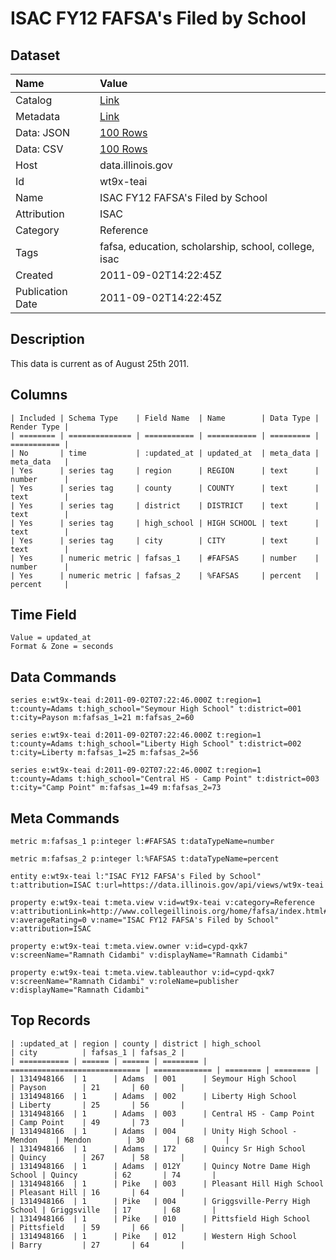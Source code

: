 # ISAC FY12 FAFSA's Filed by School

## Dataset

| Name | Value |
| :--- | :---- |
| Catalog | [Link](https://catalog.data.gov/dataset/isac-fy12-fafsas-filed-by-school-75710) |
| Metadata | [Link](https://data.illinois.gov/api/views/wt9x-teai) |
| Data: JSON | [100 Rows](https://data.illinois.gov/api/views/wt9x-teai/rows.json?max_rows=100) |
| Data: CSV | [100 Rows](https://data.illinois.gov/api/views/wt9x-teai/rows.csv?max_rows=100) |
| Host | data.illinois.gov |
| Id | wt9x-teai |
| Name | ISAC FY12 FAFSA's Filed by School |
| Attribution | ISAC |
| Category | Reference |
| Tags | fafsa, education, scholarship, school, college, isac |
| Created | 2011-09-02T14:22:45Z |
| Publication Date | 2011-09-02T14:22:45Z |

## Description

This data is current as of August 25th 2011.

## Columns

```ls
| Included | Schema Type    | Field Name  | Name        | Data Type | Render Type |
| ======== | ============== | =========== | =========== | ========= | =========== |
| No       | time           | :updated_at | updated_at  | meta_data | meta_data   |
| Yes      | series tag     | region      | REGION      | text      | number      |
| Yes      | series tag     | county      | COUNTY      | text      | text        |
| Yes      | series tag     | district    | DISTRICT    | text      | text        |
| Yes      | series tag     | high_school | HIGH SCHOOL | text      | text        |
| Yes      | series tag     | city        | CITY        | text      | text        |
| Yes      | numeric metric | fafsas_1    | #FAFSAS     | number    | number      |
| Yes      | numeric metric | fafsas_2    | %FAFSAS     | percent   | percent     |
```

## Time Field

```ls
Value = updated_at
Format & Zone = seconds
```

## Data Commands

```ls
series e:wt9x-teai d:2011-09-02T07:22:46.000Z t:region=1 t:county=Adams t:high_school="Seymour High School" t:district=001 t:city=Payson m:fafsas_1=21 m:fafsas_2=60

series e:wt9x-teai d:2011-09-02T07:22:46.000Z t:region=1 t:county=Adams t:high_school="Liberty High School" t:district=002 t:city=Liberty m:fafsas_1=25 m:fafsas_2=56

series e:wt9x-teai d:2011-09-02T07:22:46.000Z t:region=1 t:county=Adams t:high_school="Central HS - Camp Point" t:district=003 t:city="Camp Point" m:fafsas_1=49 m:fafsas_2=73
```

## Meta Commands

```ls
metric m:fafsas_1 p:integer l:#FAFSAS t:dataTypeName=number

metric m:fafsas_2 p:integer l:%FAFSAS t:dataTypeName=percent

entity e:wt9x-teai l:"ISAC FY12 FAFSA's Filed by School" t:attribution=ISAC t:url=https://data.illinois.gov/api/views/wt9x-teai

property e:wt9x-teai t:meta.view v:id=wt9x-teai v:category=Reference v:attributionLink=http://www.collegeillinois.org/home/fafsa/index.html#hs v:averageRating=0 v:name="ISAC FY12 FAFSA's Filed by School" v:attribution=ISAC

property e:wt9x-teai t:meta.view.owner v:id=cypd-qxk7 v:screenName="Ramnath Cidambi" v:displayName="Ramnath Cidambi"

property e:wt9x-teai t:meta.view.tableauthor v:id=cypd-qxk7 v:screenName="Ramnath Cidambi" v:roleName=publisher v:displayName="Ramnath Cidambi"
```

## Top Records

```ls
| :updated_at | region | county | district | high_school                   | city          | fafsas_1 | fafsas_2 | 
| =========== | ====== | ====== | ======== | ============================= | ============= | ======== | ======== | 
| 1314948166  | 1      | Adams  | 001      | Seymour High School           | Payson        | 21       | 60       | 
| 1314948166  | 1      | Adams  | 002      | Liberty High School           | Liberty       | 25       | 56       | 
| 1314948166  | 1      | Adams  | 003      | Central HS - Camp Point       | Camp Point    | 49       | 73       | 
| 1314948166  | 1      | Adams  | 004      | Unity High School - Mendon    | Mendon        | 30       | 68       | 
| 1314948166  | 1      | Adams  | 172      | Quincy Sr High School         | Quincy        | 267      | 58       | 
| 1314948166  | 1      | Adams  | 012Y     | Quincy Notre Dame High School | Quincy        | 62       | 74       | 
| 1314948166  | 1      | Pike   | 003      | Pleasant Hill High School     | Pleasant Hill | 16       | 64       | 
| 1314948166  | 1      | Pike   | 004      | Griggsville-Perry High School | Griggsville   | 17       | 68       | 
| 1314948166  | 1      | Pike   | 010      | Pittsfield High School        | Pittsfield    | 59       | 66       | 
| 1314948166  | 1      | Pike   | 012      | Western High School           | Barry         | 27       | 64       | 
```
